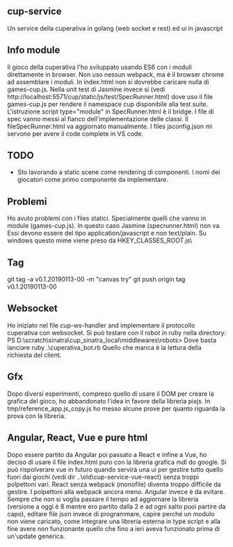 ## cup-service
Un service della cuperativa in golang (web socket e rest) ed ui in javascript

## Info module
Il gioco della cuperativa l'ho sviluppato usando ES6 con i moduli direttamente in browser.
Non uso nessun webpack, ma è il browser chrome ad assemblare i moduli.
In index.html non si dovrebbe caricare nulla di games-cup.js.
Nella unit test di Jasmine invece si (vedi http://localhost:5571/cup/static/js/test/SpecRunner.html)
dove uso il file games-cup.js per rendere il namespace cup disponibile alla test suite.
L'istruzione script type="module" in SpecRunner.html è il bridge.
I file di spec vanno messi al fianco dell'implementazione delle classi. Il fileSpecRunner.html
va aggiornato manualmente.
I files jsconfig.json mi servono per avere il code complete in VS code.

## TODO
- Sto lavorando a static scene come rendering di componenti. I nomi dei giocatori come primo componente da implementare.

## Problemi
Ho avuto problemi con i files statici. Specialmente quelli che vanno in module (games-cup.js). 
In questo caso Jasmine (specrunner.html) non va.
Essi devono  essere del tipo application/javascript e non text/plain. Su windows questo mime viene preso 
da HKEY_CLASSES_ROOT\.js\


## Tag
git tag -a v0.1.20190113-00 -m "canvas try"
git push origin tag v0.1.20190113-00

## Websocket
Ho iniziato nel file cup-ws-handler and implementare il protocollo cuperativa con websocket.
Si può testare con il robot in ruby nella directory: PS D:\scratch\sinatra\cup_sinatra_local\middlewares\robots>
Dove basta lanciare ruby .\cuperativa_bot.rb
Quello che manca è la lettura della richiesta del client.

## Gfx
Dopo diversi esperimenti, compreso quello di usare il DOM per creare la grafica del gioco,
ho abbandonato l'idea in favore della libreria pixjs. 
In tmp/reference_app.js_copy.js ho messo alcune prove per quanto riguarda la prova con la libreria.

## Angular, React, Vue e pure html
Dopo essere partito da Angular poi passato a React e infine a Vue, ho deciso di usare 
il file index.html puro con la libreria grafica mdl do google. 
Si può rispolverare vue in futuro quando servirà una ui per gestire tutto quello 
fuori dai giochi (vedi dir ..\old\cup-service-vue-react) senza troppi polpettoni vari.
React senza webpack (monofile) diventa troppo difficile da gestire. I polpettoni alla webpack ancora meno.
Angular invece è da evitare. Sempre che non si voglia passare il tempo ad aggiornare la libreria 
(versione a oggi è 8 mentre ero partito dalla 2 e ad ogni salto puoi partire da capo), 
editare file json invece di programmare, capire
perché un modulo non viene caricato, come integrare una libreria esterna in type script e alla fine
avere non funzionante quello che fino a ieri aveva funzionato prima di un'update generica.



